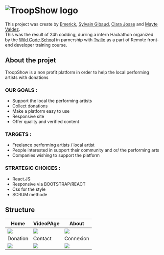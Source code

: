 # ![TroopShow logo](https://raw.githubusercontent.com/sgibaud/troopshow/master/public/imgagesInfoTs/Logoneg.svg)

This project was create by [Emerick](https://github.com/Emerick971), [Sylvain Gibaud](https://github.com/sgibaud), [Clara Josse](https://github.com/ClaraJosse) and [Mayte Valdez](https://github.com/mayte-valdez).   
This was the result of 24h codding, durring a intern Hackathon organized by the [Wild Code School](https://www.wildcodeschool.com/) in parnership with [Twilio](https://www.twilio.org/) as a part of Remote front-end developer training course.


## About the projet
TroopShow is a non profit platform in order to help the local performing artists with donations
### OUR GOALS :
- Support the local the performing artists
- Collect donations
- Make a platform easy to use
- Responsive site
- Offer quality and verified content

### TARGETS :
- Freelance performing artists / local artist
- People interested in support their community and or/ the performing arts
- Companies wishing to support the platform

### STRATEGIC CHOICES :
- React.JS
- Responsive via BOOTSTRAP/REACT 
- Css for the style
- SCRUM methode

## Structure

| Home | VideoPAge | About |
| --- | --- | --- | 
| <img src="https://raw.githubusercontent.com/sgibaud/troopshow/master/public/imgagesInfoTs/tsHome1a.gif">  | <img src="https://raw.githubusercontent.com/sgibaud/troopshow/master/public/imgagesInfoTs/tsVideoPage.png"> |  <img src="https://raw.githubusercontent.com/sgibaud/troopshow/master/public/imgagesInfoTs/tsabout2.gif">  | 
| Donation | Contact | Connexion |
| <img src="https://raw.githubusercontent.com/sgibaud/troopshow/master/public/imgagesInfoTs/tsDonation.png"> | <img src="https://raw.githubusercontent.com/sgibaud/troopshow/master/public/imgagesInfoTs/tScontact.png">  | <img src="https://raw.githubusercontent.com/sgibaud/troopshow/master/public/imgagesInfoTs/tsConnexion.png"> |

